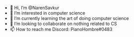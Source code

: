 - 👋 Hi, I’m @NarenSavkur
- 👀 I’m interested in computer science
- 🌱 I’m currently learning the art of doing computer science
- 💞️ I’m looking to collaborate on nothing related to CS
- 📫 How to reach me Discord: PianoHombre#0483

<!---
NarenSavkur/NarenSavkur is a ✨ special ✨ repository because its `README.md` (this file) appears on your GitHub profile.
You can click the Preview link to take a look at your changes.
--->
